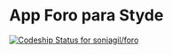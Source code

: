 # App Foro para Styde

[ ![Codeship Status for soniagil/foro](https://app.codeship.com/projects/10fcd730-0417-0135-d36c-6adab902adfa/status?branch=master)](https://app.codeship.com/projects/213404)